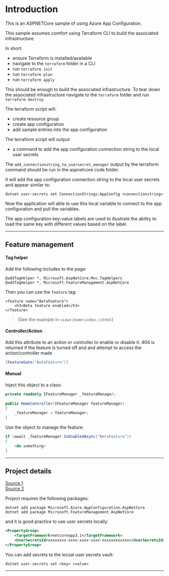 # Introduction
This is an ASPNETCore sample of using Azure App Configuration. 

This sample assumes comfort using Terraform CLI to build the associated infrastructure.

In short:
- ensure Terraform is installed/available
- navigate to the `terraform` folder in a CLI
- run `terraform init`
- run `terraform plan`
- run `terraform apply`

This should be enough to build the associated infrastructure.  To tear down the associated infrastructure navigate to the `terraform` folder and run `terraform destroy`

The terraform script will:
- create resource group
- create app configuration
- add sample entries into the app configuration

The terraform script will output 
- a command to add the app configuration connection string to the local user secrets

The `add_connectionstring_to_usersecret_manager` output by the terraform command should be run in the aspnetcore code folder.  

It will add the app configuration connection string to the local user secrets and appear similar to:

```dotnetcli
dotnet user-secrets set ConnectionStrings:AppConfig <connectionstring>
```

Now the application will able to use this local variable to connect to the app configuration and pull the variables.

The app configuration key-value labels are used to illustrate the ability to load the same key with different values based on the label.

---
## Feature management

#### Tag helper

Add the following includes to the page:
```
@addTagHelper *, Microsoft.AspNetCore.Mvc.TagHelpers
@addTagHelper *, Microsoft.FeatureManagement.AspNetCore
```

Then you can use the `feature` tag:

```$xslt
<feature name="BetaFeature">
    <h3>Beta feature enabled</h3>
</feature>
```

> (See the example in `views\home\index.cshtml`)

#### Controller/Action
Add this attribute to an action or controller to enable or disable it.  404 is returned if the feature is turned off and and attempt to access the action/controller made
```csharp
[FeatureGate("BetaFeature")]
```

#### Manual 
Inject this object to a class:

```csharp
private readonly IFeatureManager _featureManager;
 
public HomeController(IFeatureManager featureManager)
{
    _featureManager = featureManager;
}
```
Use the object to manage the feature:
```csharp
if (await _featureManager.IsEnabledAsync("BetaFeature"))
{
    <do something>
}
```

---
## Project details
[Source 1](https://docs.microsoft.com/en-us/azure/azure-app-configuration/quickstart-aspnet-core-app?tabs=core3x)
<br>
[Source 2](https://docs.microsoft.com/en-us/azure/azure-app-configuration/howto-labels-aspnet-core)

Project requires the following packages:
```dotnetcli
dotnet add package Microsoft.Azure.AppConfiguration.AspNetCore
dotnet add package Microsoft.FeatureManagement.AspNetCore 
```
and it is good practice to use user secrets locally:
``` xml
<PropertyGroup>
    <TargetFramework>netcoreapp3.1</TargetFramework>
    <UserSecretsId>xxxxxxxx-xxxx-xxxx-xxxx-xxxxxxxxxxxx</UserSecretsId>
</PropertyGroup>
```
You can add secrets to the locsal user secrets vault:
```dotnetcli
dotnet user-secrets set <key> <value>
```
---
